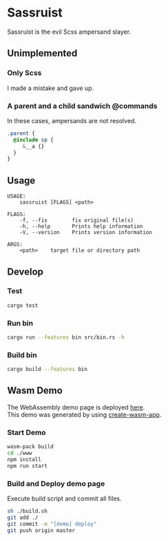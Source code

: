 # Sassruist
Sassruist is the evil Scss ampersand slayer.

## Unimplemented
### Only Scss
I made a mistake and gave up.

### A parent and a child sandwich @commands
In these cases, ampersands are not resolved.
```scss
.parent {      
  @include sp {
     &__a {}   
  }            
}              
```

## Usage
```
USAGE:
    sassruist [FLAGS] <path>

FLAGS:
    -f, --fix        fix original file(s)
    -h, --help       Prints help information
    -V, --version    Prints version information

ARGS:
    <path>    target file or directory path
```

## Develop
### Test
```sh
cargo test
```

### Run bin
```sh
cargo run --features bin src/bin.rs -h
```

### Build bin
```sh
cargo build --features bin
```

## Wasm Demo
The WebAssembly demo page is deployed [here](https://determined-wescoff-282115.netlify.com/).  
This demo was generated by using [create-wasm-app](https://github.com/rustwasm/create-wasm-app).

### Start Demo
```sh
wasm-pack build
cd ./www
npm install
npm run start
```

### Build and Deploy demo page
Execute build script and commit all files.
```sh
sh ./build.sh
git add ./
git commit -m "[demo] deploy"
git push origin master
```
